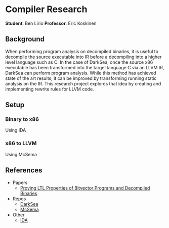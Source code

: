 # Compiler Research
**Student**: Ben Lirio
**Professor**: Eric Koskinen

## Background
When performing program analysis on decompiled binaries, it is useful to decompile the source executable into IR before a decompiling into a higher level language such as C. In the case of DarkSea, once the source x86 executable has been transformed into the target language C via an LLVM IR, DarkSea can perform program analysis. While this method has achieved state of the art results, it can be improved by transforming running static analysis on the IR. This research project explores that idea by creating and implementing rewrite rules for LLVM code.

## Setup
### Binary to x86
Using IDA
### x86 to LLVM
Using McSema

## References
- Papers
    - [Proving LTL Properties of Bitvector Programs
and Decompiled Binaries](https://www.erickoskinen.com/papers/darksea.pdf)
- Repos
    - [DarkSea](https://github.com/cyruliu/darksea)
    - [McSema](https://github.com/lifting-bits/mcsema)
- Other
    - [IDA](https://hex-rays.com/ida-free/#download)
